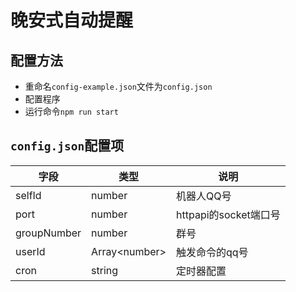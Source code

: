 # 晚安式自动提醒

## 配置方法

* 重命名`config-example.json`文件为`config.json`
* 配置程序
* 运行命令`npm run start`

## `config.json`配置项

| 字段 | 类型 | 说明 |
| --- | --- | --- |
| selfId      | number | 机器人QQ号 |
| port        | number | httpapi的socket端口号 |
| groupNumber | number | 群号      |
| userId      | Array&lt;number&gt; | 触发命令的qq号 |
| cron        | string | 定时器配置 |